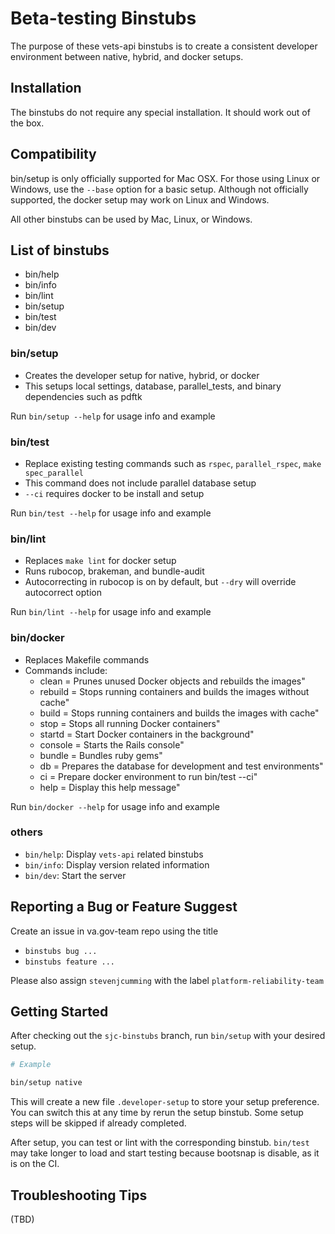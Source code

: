 # Beta-testing Binstubs

The purpose of these vets-api binstubs is to create a consistent developer environment between native, hybrid, and docker setups. 

## Installation

The binstubs do not require any special installation. It should work out of the box. 

## Compatibility 

bin/setup is only officially supported for Mac OSX. For those using Linux or Windows, use the `--base` option for a basic setup. Although not officially supported, the docker setup may work on Linux and Windows. 

All other binstubs can be used by Mac, Linux, or Windows. 

## List of binstubs

- bin/help
- bin/info
- bin/lint
- bin/setup
- bin/test
- bin/dev

### bin/setup

- Creates the developer setup for native, hybrid, or docker 
- This setups local settings, database, parallel_tests, and binary dependencies such as pdftk 

Run `bin/setup --help` for usage info and example 

### bin/test

- Replace existing testing commands such as `rspec`, `parallel_rspec`, `make spec_parallel`
- This command does not include parallel database setup
- `--ci` requires docker to be install and setup  

Run `bin/test --help` for usage info and example 

### bin/lint

- Replaces `make lint` for docker setup
- Runs rubocop, brakeman, and bundle-audit
- Autocorrecting in rubocop is on by default, but `--dry` will override autocorrect option

Run `bin/lint --help` for usage info and example 

### bin/docker

- Replaces Makefile commands
- Commands include:
    - clean = Prunes unused Docker objects and rebuilds the images"
    - rebuild = Stops running containers and builds the images without cache"
    - build = Stops running containers and builds the images with cache"
    - stop = Stops all running Docker containers"
    - startd = Start Docker containers in the background"
    - console = Starts the Rails console"
    - bundle = Bundles ruby gems"
    - db = Prepares the database for development and test environments" 
    - ci = Prepare docker environment to run bin/test --ci"
    - help = Display this help message"

Run `bin/docker --help` for usage info and example 

### others

- `bin/help`: Display `vets-api` related binstubs
- `bin/info`: Display version related information
- `bin/dev`:  Start the server

## Reporting a Bug or Feature Suggest 

Create an issue in va.gov-team repo using the title 

- `binstubs bug ...`
- `binstubs feature ...`

Please also assign `stevenjcumming` with the label `platform-reliability-team`


## Getting Started

After checking out the `sjc-binstubs` branch, run `bin/setup` with your desired setup.

```bash
# Example

bin/setup native
```

This will create a new file `.developer-setup` to store your setup preference. You can switch this at any time by rerun the setup binstub. Some setup steps will be skipped if already completed. 

After setup, you can test or lint with the corresponding binstub. `bin/test` may take longer to load and start testing because bootsnap is disable, as it is on the CI. 

## Troubleshooting Tips

(TBD)
